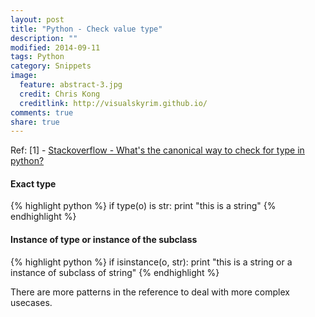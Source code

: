 ```yaml
---
layout: post
title: "Python - Check value type"
description: ""
modified: 2014-09-11
tags: Python
category: Snippets
image:
  feature: abstract-3.jpg
  credit: Chris Kong
  creditlink: http://visualskyrim.github.io/
comments: true
share: true
---
```



Ref:
[1] - [Stackoverflow - What's the canonical way to check for type in python?](http://stackoverflow.com/questions/152580/whats-the-canonical-way-to-check-for-type-in-python)


#### Exact type

{% highlight python %}
if type(o) is str:
  print "this is a string"
{% endhighlight %}


#### Instance of type or instance of the subclass

{% highlight python %}
if isinstance(o, str):
  print "this is a string or a instance of subclass of string"
{% endhighlight %}


There are more patterns in the reference to deal with more complex usecases.
